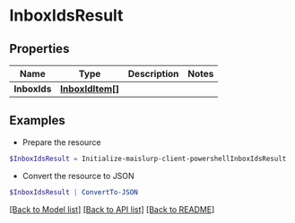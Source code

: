 # InboxIdsResult
## Properties

Name | Type | Description | Notes
------------ | ------------- | ------------- | -------------
**InboxIds** | [**InboxIdItem[]**](InboxIdItem) |  | 

## Examples

- Prepare the resource
```powershell
$InboxIdsResult = Initialize-maislurp-client-powershellInboxIdsResult  -InboxIds null
```

- Convert the resource to JSON
```powershell
$InboxIdsResult | ConvertTo-JSON
```

[[Back to Model list]](../README#documentation-for-models) [[Back to API list]](../README#documentation-for-api-endpoints) [[Back to README]](../README)

